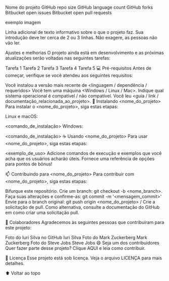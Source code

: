 

Nome do projeto
GitHub repo size GitHub language count GitHub forks Bitbucket open issues Bitbucket open pull requests

exemplo imagem

Linha adicional de texto informativo sobre o que o projeto faz. Sua introdução deve ter cerca de 2 ou 3 linhas. Não exagere, as pessoas não vão ler.

Ajustes e melhorias
O projeto ainda está em desenvolvimento e as próximas atualizações serão voltadas nas seguintes tarefas:

 Tarefa 1
 Tarefa 2
 Tarefa 3
 Tarefa 4
 Tarefa 5
💻 Pré-requisitos
Antes de começar, verifique se você atendeu aos seguintes requisitos:

Você instalou a versão mais recente de <linguagem / dependência / requeridos>
Você tem uma máquina <Windows / Linux / Mac>. Indique qual sistema operacional é compatível / não compatível.
Você leu <guia / link / documentação_relacionada_ao_projeto>.
🚀 Instalando <nome_do_projeto>
Para instalar o <nome_do_projeto>, siga estas etapas:

Linux e macOS:

<comando_de_instalação>
Windows:

<comando_de_instalação>
☕ Usando <nome_do_projeto>
Para usar <nome_do_projeto>, siga estas etapas:

<exemplo_de_uso>
Adicione comandos de execução e exemplos que você acha que os usuários acharão úteis. Fornece uma referência de opções para pontos de bônus!

📫 Contribuindo para <nome_do_projeto>
Para contribuir com <nome_do_projeto>, siga estas etapas:

Bifurque este repositório.
Crie um branch: git checkout -b <nome_branch>.
Faça suas alterações e confirme-as: git commit -m '<mensagem_commit>'
Envie para o branch original: git push origin <nome_do_projeto> / <local>
Crie a solicitação de pull.
Como alternativa, consulte a documentação do GitHub em como criar uma solicitação pull.

🤝 Colaboradores
Agradecemos às seguintes pessoas que contribuíram para este projeto:

Foto do Iuri Silva no GitHub
Iuri Silva	Foto do Mark Zuckerberg
Mark Zuckerberg	Foto do Steve Jobs
Steve Jobs
😄 Seja um dos contribuidores
Quer fazer parte desse projeto? Clique AQUI e leia como contribuir.

📝 Licença
Esse projeto está sob licença. Veja o arquivo LICENÇA para mais detalhes.

⬆ Voltar ao topo
